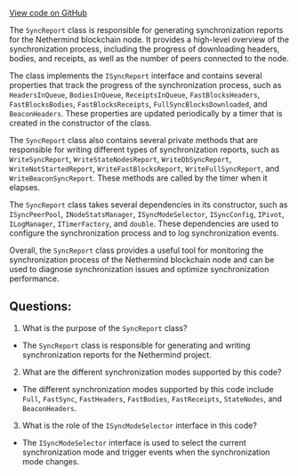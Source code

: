 [View code on GitHub](https://github.com/NethermindEth/nethermind/src/Nethermind/Nethermind.Synchronization/Reporting/SyncReport.cs)

The `SyncReport` class is responsible for generating synchronization reports for the Nethermind blockchain node. It provides a high-level overview of the synchronization process, including the progress of downloading headers, bodies, and receipts, as well as the number of peers connected to the node.

The class implements the `ISyncReport` interface and contains several properties that track the progress of the synchronization process, such as `HeadersInQueue`, `BodiesInQueue`, `ReceiptsInQueue`, `FastBlocksHeaders`, `FastBlocksBodies`, `FastBlocksReceipts`, `FullSyncBlocksDownloaded`, and `BeaconHeaders`. These properties are updated periodically by a timer that is created in the constructor of the class.

The `SyncReport` class also contains several private methods that are responsible for writing different types of synchronization reports, such as `WriteSyncReport`, `WriteStateNodesReport`, `WriteDbSyncReport`, `WriteNotStartedReport`, `WriteFastBlocksReport`, `WriteFullSyncReport`, and `WriteBeaconSyncReport`. These methods are called by the timer when it elapses.

The `SyncReport` class takes several dependencies in its constructor, such as `ISyncPeerPool`, `INodeStatsManager`, `ISyncModeSelector`, `ISyncConfig`, `IPivot`, `ILogManager`, `ITimerFactory`, and `double`. These dependencies are used to configure the synchronization process and to log synchronization events.

Overall, the `SyncReport` class provides a useful tool for monitoring the synchronization process of the Nethermind blockchain node and can be used to diagnose synchronization issues and optimize synchronization performance.
## Questions: 
 1. What is the purpose of the `SyncReport` class?
- The `SyncReport` class is responsible for generating and writing synchronization reports for the Nethermind project.

2. What are the different synchronization modes supported by this code?
- The different synchronization modes supported by this code include `Full`, `FastSync`, `FastHeaders`, `FastBodies`, `FastReceipts`, `StateNodes`, and `BeaconHeaders`.

3. What is the role of the `ISyncModeSelector` interface in this code?
- The `ISyncModeSelector` interface is used to select the current synchronization mode and trigger events when the synchronization mode changes.